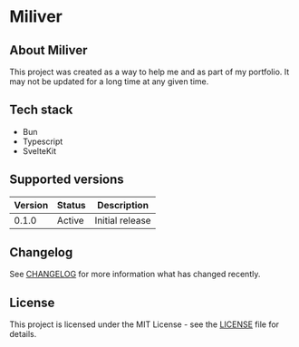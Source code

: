 # Miliver

## About Miliver

This project was created as a way to help me and as part of my portfolio. It may not be updated for a long time at any
given time.

## Tech stack

- Bun
- Typescript
- SvelteKit

## Supported versions

| Version | Status | Description     |
|---------|--------|-----------------|
| 0.1.0   | Active | Initial release |

## Changelog

See [CHANGELOG](CHANGELOG.md) for more information what has changed recently.

## License

This project is licensed under the MIT License - see the [LICENSE](LICENSE) file for details.
